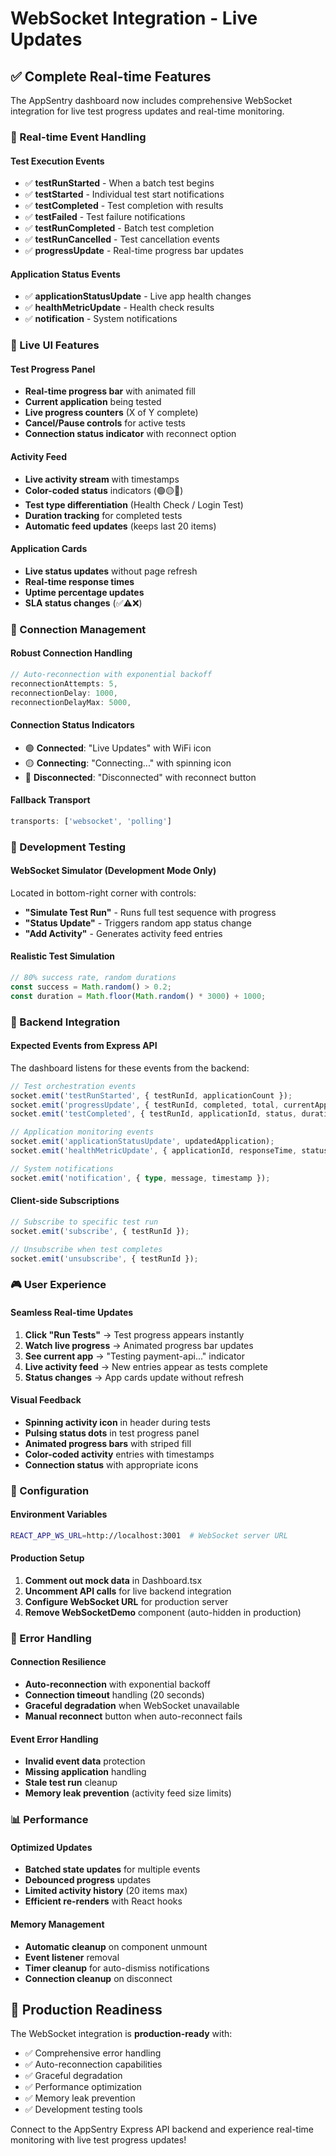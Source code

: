 # WebSocket Integration - Live Updates

## ✅ Complete Real-time Features

The AppSentry dashboard now includes comprehensive WebSocket integration for live test progress updates and real-time monitoring.

### 🚀 Real-time Event Handling

#### **Test Execution Events**
- ✅ **testRunStarted** - When a batch test begins
- ✅ **testStarted** - Individual test start notifications  
- ✅ **testCompleted** - Test completion with results
- ✅ **testFailed** - Test failure notifications
- ✅ **testRunCompleted** - Batch test completion
- ✅ **testRunCancelled** - Test cancellation events
- ✅ **progressUpdate** - Real-time progress bar updates

#### **Application Status Events**
- ✅ **applicationStatusUpdate** - Live app health changes
- ✅ **healthMetricUpdate** - Health check results
- ✅ **notification** - System notifications

### 🎯 Live UI Features

#### **Test Progress Panel**
- **Real-time progress bar** with animated fill
- **Current application** being tested
- **Live progress counters** (X of Y complete)
- **Cancel/Pause controls** for active tests
- **Connection status indicator** with reconnect option

#### **Activity Feed**
- **Live activity stream** with timestamps
- **Color-coded status** indicators (🟢🟡🔴)
- **Test type differentiation** (Health Check / Login Test)
- **Duration tracking** for completed tests
- **Automatic feed updates** (keeps last 20 items)

#### **Application Cards**
- **Live status updates** without page refresh
- **Real-time response times** 
- **Uptime percentage updates**
- **SLA status changes** (✅⚠️❌)

### 🔌 Connection Management

#### **Robust Connection Handling**
```typescript
// Auto-reconnection with exponential backoff
reconnectionAttempts: 5,
reconnectionDelay: 1000,
reconnectionDelayMax: 5000,
```

#### **Connection Status Indicators**
- 🟢 **Connected**: "Live Updates" with WiFi icon
- 🟡 **Connecting**: "Connecting..." with spinning icon  
- 🔴 **Disconnected**: "Disconnected" with reconnect button

#### **Fallback Transport**
```typescript
transports: ['websocket', 'polling']
```

### 🧪 Development Testing

#### **WebSocket Simulator** (Development Mode Only)
Located in bottom-right corner with controls:

- **"Simulate Test Run"** - Runs full test sequence with progress
- **"Status Update"** - Triggers random app status change
- **"Add Activity"** - Generates activity feed entries

#### **Realistic Test Simulation**
```typescript
// 80% success rate, random durations
const success = Math.random() > 0.2;
const duration = Math.floor(Math.random() * 3000) + 1000;
```

### 📡 Backend Integration

#### **Expected Events from Express API**
The dashboard listens for these events from the backend:

```typescript
// Test orchestration events
socket.emit('testRunStarted', { testRunId, applicationCount });
socket.emit('progressUpdate', { testRunId, completed, total, currentApplication });
socket.emit('testCompleted', { testRunId, applicationId, status, duration });

// Application monitoring events  
socket.emit('applicationStatusUpdate', updatedApplication);
socket.emit('healthMetricUpdate', { applicationId, responseTime, status });

// System notifications
socket.emit('notification', { type, message, timestamp });
```

#### **Client-side Subscriptions**
```typescript
// Subscribe to specific test run
socket.emit('subscribe', { testRunId });

// Unsubscribe when test completes
socket.emit('unsubscribe', { testRunId });
```

### 🎮 User Experience

#### **Seamless Real-time Updates**
1. **Click "Run Tests"** → Test progress appears instantly
2. **Watch live progress** → Animated progress bar updates
3. **See current app** → "Testing payment-api..." indicator
4. **Live activity feed** → New entries appear as tests complete
5. **Status changes** → App cards update without refresh

#### **Visual Feedback**
- **Spinning activity icon** in header during tests
- **Pulsing status dots** in test progress panel
- **Animated progress bars** with striped fill
- **Color-coded activity** entries with timestamps
- **Connection status** with appropriate icons

### 🔧 Configuration

#### **Environment Variables**
```bash
REACT_APP_WS_URL=http://localhost:3001  # WebSocket server URL
```

#### **Production Setup**
1. **Comment out mock data** in Dashboard.tsx
2. **Uncomment API calls** for live backend integration
3. **Configure WebSocket URL** for production server
4. **Remove WebSocketDemo** component (auto-hidden in production)

### 🐛 Error Handling

#### **Connection Resilience**
- **Auto-reconnection** with exponential backoff
- **Connection timeout** handling (20 seconds)
- **Graceful degradation** when WebSocket unavailable
- **Manual reconnect** button when auto-reconnect fails

#### **Event Error Handling**
- **Invalid event data** protection
- **Missing application** handling
- **Stale test run** cleanup
- **Memory leak prevention** (activity feed size limits)

### 📊 Performance

#### **Optimized Updates**
- **Batched state updates** for multiple events
- **Debounced progress** updates
- **Limited activity history** (20 items max)
- **Efficient re-renders** with React hooks

#### **Memory Management**
- **Automatic cleanup** on component unmount
- **Event listener** removal
- **Timer cleanup** for auto-dismiss notifications
- **Connection cleanup** on disconnect

## 🎯 Production Readiness

The WebSocket integration is **production-ready** with:
- ✅ Comprehensive error handling
- ✅ Auto-reconnection capabilities  
- ✅ Graceful degradation
- ✅ Performance optimization
- ✅ Memory leak prevention
- ✅ Development testing tools

Connect to the AppSentry Express API backend and experience real-time monitoring with live test progress updates!